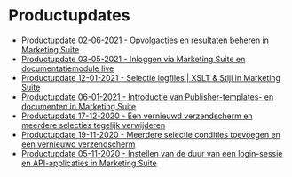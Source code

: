 # Productupdates

* [Productupdate 02-06-2021 - Opvolgacties en resultaten beheren in Marketing Suite](./productupdate20210602)
* [Productupdate 03-05-2021 - Inloggen via Marketing Suite en documentatiemodule live](./productupdate20210305)
* [Productupdate 12-01-2021 - Selectie logfiles | XSLT & Stijl in Marketing Suite](./productupdate20210112)
* [Productupdate 06-01-2021 - Introductie van Publisher-templates- en documenten in Marketing Suite
](./productupdate20210106)
* [Productupdate 17-12-2020 - Een vernieuwd verzendscherm en meerdere selecties tegelijk verwijderen
](./productupdate20201217)
* [Productupdate 19-11-2020 - Meerdere selectie condities toevoegen en een vernieuwd verzendscherm
](./productupdate20201119)
* [Productupdate 05-11-2020 - Instellen van de duur van een login-sessie en API-applicaties in Marketing Suite
](./productupdate20201105)
